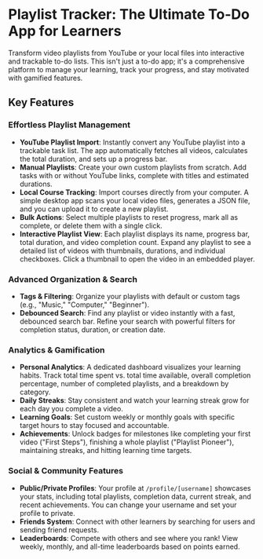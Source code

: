 # Playlist Tracker: The Ultimate To-Do App for Learners

Transform video playlists from YouTube or your local files into interactive and trackable to-do lists. This isn't just a to-do app; it's a comprehensive platform to manage your learning, track your progress, and stay motivated with gamified features.

## Key Features

### Effortless Playlist Management
- **YouTube Playlist Import**: Instantly convert any YouTube playlist into a trackable task list. The app automatically fetches all videos, calculates the total duration, and sets up a progress bar.
- **Manual Playlists**: Create your own custom playlists from scratch. Add tasks with or without YouTube links, complete with titles and estimated durations.
- **Local Course Tracking**: Import courses directly from your computer. A simple desktop app scans your local video files, generates a JSON file, and you can upload it to create a new playlist.
- **Bulk Actions**: Select multiple playlists to reset progress, mark all as complete, or delete them with a single click.
- **Interactive Playlist View**: Each playlist displays its name, progress bar, total duration, and video completion count. Expand any playlist to see a detailed list of videos with thumbnails, durations, and individual checkboxes. Click a thumbnail to open the video in an embedded player.

### Advanced Organization & Search
- **Tags & Filtering**: Organize your playlists with default or custom tags (e.g., "Music," "Computer," "Beginner").
- **Debounced Search**: Find any playlist or video instantly with a fast, debounced search bar. Refine your search with powerful filters for completion status, duration, or creation date.

### Analytics & Gamification
- **Personal Analytics**: A dedicated dashboard visualizes your learning habits. Track total time spent vs. total time available, overall completion percentage, number of completed playlists, and a breakdown by category.
- **Daily Streaks**: Stay consistent and watch your learning streak grow for each day you complete a video.
- **Learning Goals**: Set custom weekly or monthly goals with specific target hours to stay focused and accountable.
- **Achievements**: Unlock badges for milestones like completing your first video ("First Steps"), finishing a whole playlist ("Playlist Pioneer"), maintaining streaks, and hitting learning time targets.

### Social & Community Features
- **Public/Private Profiles**: Your profile at `/profile/[username]` showcases your stats, including total playlists, completion data, current streak, and recent achievements. You can change your username and set your profile to private.
- **Friends System**: Connect with other learners by searching for users and sending friend requests.
- **Leaderboards**: Compete with others and see where you rank! View weekly, monthly, and all-time leaderboards based on points earned.
